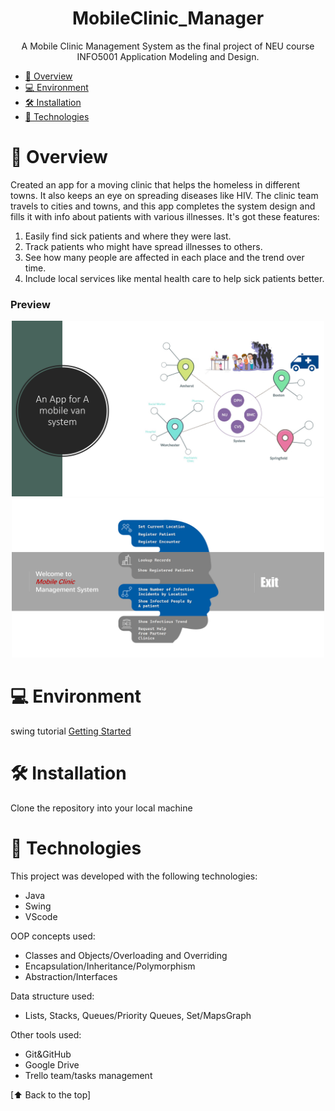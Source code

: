 <h1 align="center"> MobileClinic_Manager</h1>

<p align="center">
A Mobile Clinic Management System as the final project of NEU course INFO5001 Application Modeling and Design. <br/>
</p>

<!-- TOC -->
* [📑 Overview](#-overview)
* [💻 Environment](#-environment)
* [🛠 Installation](#-installation)
* [🚀 Technologies](#-technologies)
<!-- TOC -->

# 📑 Overview
Created an app for a moving clinic that helps the homeless in different towns. It also keeps an eye on spreading diseases like HIV. The clinic team travels to cities and towns, and this app completes the system design and fills it with info about patients with various illnesses. It's got these features:
1. Easily find sick patients and where they were last.
2. Track patients who might have spread illnesses to others.
3. See how many people are affected in each place and the trend over time.
4. Include local services like mental health care to help sick patients better.
### Preview
<div align="center">
<img src="demo/Design.png" width="500">
<img src="demo/MainPage.png" width="500">
</div>

# 💻 Environment
swing tutorial [Getting Started]([https://openjfx.io/openjfx-docs/](https://www.javatpoint.com/java-swing))

# 🛠 Installation
Clone the repository into your local machine

# 🚀 Technologies
This project was developed with the following technologies:
- Java
- Swing
- VScode
  
OOP concepts used:
- Classes and Objects/Overloading and Overriding
- Encapsulation/Inheritance/Polymorphism
- Abstraction/Interfaces

Data structure used:  
- Lists, Stacks, Queues/Priority Queues, Set/MapsGraph

Other tools used:  
- Git&GitHub
- Google Drive
- Trello team/tasks management

[⬆ Back to the top]<br>
